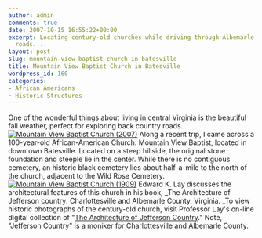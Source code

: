 ```yaml
---
author: admin
comments: true
date: 2007-10-15 16:55:22+00:00
excerpt: Locating century-old churches while driving through Albemarle's scenic country
  roads....
layout: post
slug: mountain-view-baptist-church-in-batesville
title: Mountain View Baptist Church in Batesville
wordpress_id: 160
categories:
- African Americans
- Historic Structures
---
```


One of the wonderful things about living in central Virginia is the beautiful fall weather, perfect for exploring back country roads. [![Mountain View Baptist Church (2007)](http://www.locohistory.org/blog/wp-content/uploads/2007/10/mtviewchurch.jpg)](http://www.locohistory.org/blog/?attachment_id=161) Along a recent trip, I came across a 100-year-old African-American Church: Mountain View Baptist, located in downtown Batesville. Located on a steep hillside, the original stone foundation and steeple lie in the center. While there is no contiguous cemetery, an historic black cemetery lies about half-a-mile to the north of the church, adjacent to the Wild Rose Cemetery. [![Mountain View Baptist Church (1909)](http://www.locohistory.org/blog/wp-content/uploads/2007/10/mtview1909.jpg)](http://www.locohistory.org/blog/?attachment_id=162) Edward K. Lay discusses the architectural features of this church in his book, _The Architecture of Jefferson country: Charlottesville and Albemarle County, Virginia. _To view historic photographs of the century-old church, visit Professor Lay's on-line digital collection of "[The Architecture of  Jefferson Country](http://lib.virginia.edu/digital/collections/image/jefferson_country.html)." Note, "Jefferson Country" is a moniker for Charlottesville and Albemarle County.
